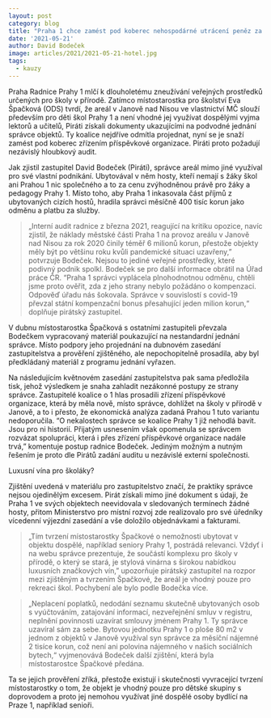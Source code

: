 ```yaml
---
layout: post
category: blog
title: "Praha 1 chce zamést pod koberec nehospodárné utrácení peněz za horský areál v Janově, ročně stojí MČ několik milionů"
date: '2021-05-21'
author: David Bodeček
image: articles/2021/2021-05-21-hotel.jpg
tags:
  - kauzy
---
```


Praha Radnice Prahy 1 mlčí k dlouholetému zneužívání veřejných prostředků určených pro školy v přírodě. Zatímco místostarostka pro školství Eva Špačková (ODS) tvrdí, že areál v Janově nad Nisou ve vlastnictví MČ slouží především pro děti škol Prahy 1 a není vhodné jej využívat dospělými vyjma lektorů a učitelů, Piráti získali dokumenty ukazujícími na podvodné jednání správce objektů. Ty koalice nejdříve odmítla projednat, nyní se je snaží zamést pod koberec zřízením příspěvkové organizace. Piráti proto požadují nezávislý hloubkový audit. 

Jak zjistil zastupitel David Bodeček (Piráti), správce areál mimo jiné využíval pro své vlastní podnikání. Ubytovával v něm hosty, kteří nemají s žáky škol ani Prahou 1 nic společného a to za cenu zvýhodněnou právě pro žáky a pedagogy Prahy 1. Místo toho, aby Praha 1 inkasovala část příjmů z ubytovaných cizích hostů, hradila správci měsíčně  400 tisíc korun jako odměnu a platbu za služby. 

> „Interní audit radnice z března 2021, reagující na kritiku opozice, navíc zjistil, že náklady městské části Praha 1 na provoz areálu v Janově nad Nisou za rok 2020 činily téměř 6 milionů korun, přestože objekty měly být po většinu roku kvůli pandemické situaci uzavřeny,” potvrzuje Bodeček. Nejsou to jediné veřejné prostředky, které podivný podnik spolkl. Bodeček se pro další informace obrátil na Úřad práce ČR. “Praha 1 správci vyplácela plnohodnotnou odměnu, chtěli jsme proto ověřit, zda z jeho strany nebylo požádáno o kompenzaci. Odpověď úřadu nás šokovala. Správce v souvislostí s covid-19 převzal státní kompenzační bonus přesahující jeden milion korun,“ doplňuje pirátský zastupitel. 

V dubnu místostarostka Špačková s ostatními zastupiteli převzala Bodečkem vypracovaný materiál poukazující na nestandardní jednání správce. Místo podpory jeho projednání na dubnovém zasedání zastupitelstva a prověření zjištěného, ale nepochopitelně prosadila, aby byl předkládaný materiál z programu jednání vyřazen. 

Na následujícím květnovém zasedání zastupitelstva pak sama předložila tisk, jehož výsledkem je snaha zahladit nezákonné postupy ze strany správce. Zastupitelé koalice o 1 hlas prosadili zřízení příspěvkové organizace, která by měla nově, místo správce, dohlížet na školy v přírodě v Janově, a to i přesto, že ekonomická analýza zadaná Prahou 1 tuto variantu nedoporučila. “O nekalostech správce se koalice Prahy 1 již nehodlá bavit. Jsou pro ni historií. Přijatým usnesením však opomenula se správcem rozvázat spolupráci, která i přes zřízení příspěvkové organizace nadále trvá,” komentuje postup radnice Bodeček. Jediným možným a nutným řešením je proto dle Pirátů zadání auditu u nezávislé externí společnosti. 

Luxusní vína pro školáky?

Zjištění uvedená v materiálu pro zastupitelstvo značí, že praktiky správce nejsou ojedinělým excesem. Pirát získali mimo jiné dokument s údaji, že Praha 1 ve svých objektech neevidovala v sledovaných termínech žádné hosty, přitom Ministerstvo pro místní rozvoj zde realizovalo pro své úředníky vícedenní výjezdní zasedání a vše doložilo objednávkami a fakturami. 

> „Tím tvrzení místostarostky Špačkové o nemožnosti ubytovat v objektu dospělé, například seniory Prahy 1, postrádá relevanci. Vždyť i na webu správce prezentuje, že součástí komplexu pro školy v přírodě, o který se stará,  je  stylová vinárna s širokou nabídkou luxusních značkových vín,” upozorňuje pirátský zastupitel na rozpor mezi zjištěným a tvrzením Špačkové, že areál je vhodný pouze pro rekreaci škol. Pochybení ale bylo podle Bodečka více. 

> „Neplacení poplatků, nedodání seznamu skutečně ubytovaných osob s vyúčtováním, zatajování informací, nezveřejnění smluv v registru, neplnění povinnosti uzavírat smlouvy jménem Prahy 1. Ty správce uzavíral sám za sebe. Bytovou jednotku Prahy 1 o ploše 80 m2 v jednom z objektů v Janově využíval syn správce za měsíční nájemné 2 tisíce korun, což není ani polovina nájemného v našich sociálních bytech,“ vyjmenovává Bodeček další zjištění, která byla místostarostce Špačkové předána. 

Ta se jejich prověření zříká, přestože existují i skutečnosti vyvracející tvrzení místostarostky o tom, že objekt je vhodný pouze pro dětské skupiny s doprovodem a proto jej nemohou využívat jiné dospělé osoby bydlící na Praze 1, například senioři.

